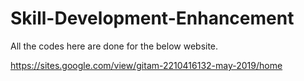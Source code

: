 # Skill-Development-Enhancement

All the codes here are done for the below website.

https://sites.google.com/view/gitam-2210416132-may-2019/home

